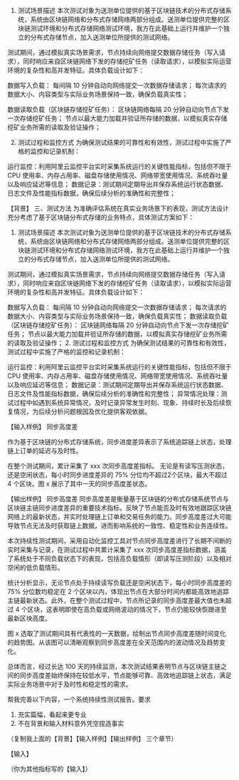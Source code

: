 1. 测试场景描述
本次测试对象为送测单位提供的基于区块链技术的分布式存储系统，系统由区块链网络和分布式存储网络两部分组成。送测单位提供完整的区块链测试环境和分布式存储网络测试环境，我方在此基础上运行并维护一个独立的分布式存储节点，加入送测单位所提供的测试网络。

测试期间，通过模拟真实场景需求，节点持续向网络提交数据存储任务（写入请求），同时响应来自区块链网络下发的存储挖矿任务（读取请求），以模拟实际运营环境的复杂性和高并发特征。具体负载设计如下：

数据写入负载：
每间隔 10 分钟自动向网络提交一次数据存储请求；
每次请求的数据大小、内容类型与实际业务场景保持一致，确保负载真实性；

数据读取负载（区块链存储挖矿任务）：
区块链网络每隔 20 分钟自动向节点下发一次存储挖矿任务；
节点以最大能力加载并验证所存储的数据，以模拟真实存储挖矿业务所需的读取及验证操作；

2. 测试过程和监控方式
为确保测试结果的可靠性和有效性，测试过程中实施了严格的监控和记录机制：

运行监控：利用阿里云监控平台实时采集系统运行的关键性能指标，包括但不限于 CPU 使用率、内存占用率、磁盘存储使用情况、网络带宽使用情况、系统吞吐量以及响应延迟等信息；
数据记录：测试期间定期导出并保存系统运行状态数据、日志文件及性能指标数据，确保后续分析的准确性和完整性；





【背景】
三、测试方法
为准确评估系统在真实业务场景下的表现，测试方法设计充分考虑了基于区块链分布式存储的业务特点，具体测试方案如下：

1. 测试场景描述
本次测试对象为送测单位提供的基于区块链技术的分布式存储系统，系统由区块链网络和分布式存储网络两部分组成。送测单位提供完整的区块链测试环境和分布式存储网络测试环境，我方在此基础上运行并维护一个独立的分布式存储节点，加入送测单位所提供的测试网络。

测试期间，通过模拟真实场景需求，节点持续向网络提交数据存储任务（写入请求），同时响应来自区块链网络下发的存储挖矿任务（读取请求），以模拟实际运营环境的复杂性和高并发特征。具体负载设计如下：

数据写入负载：
每间隔 10 分钟自动向网络提交一次数据存储请求；
每次请求的数据大小、内容类型与实际业务场景保持一致，确保负载真实性；
数据读取负载（区块链存储挖矿任务）：
区块链网络每隔 20 分钟自动向节点下发一次存储挖矿任务；
节点以最大能力加载并验证所存储的数据，以模拟真实存储挖矿业务所需的读取及验证操作；
2. 测试过程和监控方式
为确保测试结果的可靠性和有效性，测试过程中实施了严格的监控和记录机制：

运行监控：利用阿里云监控平台实时采集系统运行的关键性能指标，包括但不限于 CPU 使用率、内存占用率、磁盘存储使用情况、网络带宽使用情况、系统吞吐量以及响应延迟等信息；
数据记录：测试期间定期导出并保存系统运行状态数据、日志文件及性能指标数据，确保后续分析的准确性和完整性；
异常情况处理：测试过程中如遇到系统异常情况，及时记录异常发生时刻、现象、持续时长及后续恢复情况，为后续分析问题根因及优化提供客观依据。

【输入样例】
同步高度差

作为基于区块链的分布式存储系统，同步进度差异表示了系统追踪链上状态，处理链上订单的延迟与及时性。

在整个测试期间，累计采集了 xxx 次同步高度差指标。 无论是有读写压测状态，还是空闲状态，每小时同步进度差异的 75% 分位均不超过2个区块，最大不超过 4 个区块。图 x 展示了其中一天的同步高度差状态。

【输出样例】
同步高度差
同步高度差是衡量基于区块链的分布式存储系统节点与区块链主链同步进度差异的重要技术指标。反映了节点能否及时有效地跟踪区块链网络上的最新状态，并实时处理链上订单和交易任务的能力。同步高度差过大可能导致节点无法及时获取链上数据，进而影响系统的一致性、稳定性和业务连续性。

本次持续性测试期间，采用自动化监控工具对节点同步高度差进行了长期不间断的实时采集与记录，在测试过程中共累计采集了 xxx 次同步高度差指标数据，涵盖了系统处于不同负载状态下的表现，包括高负载情形（即读写压测阶段）以及相对空闲的低负载情形。

统计分析显示，无论节点处于持续读写负载还是空闲状态下，每小时同步高度差的 75% 分位数均稳定在 2 个区块以内，体现出节点在大部分时间内都能高效地追踪主链最新状态。此外，在整个测试过程中，节点所记录的同步高度差最大值也未超过 4 个区块，这表明即使在高负载或网络波动的情况下，节点仍能较快恢跟进至最新区块高度。

图 x 选取了测试期间具有代表性的一天数据，绘制出节点同步高度差随时间变化的趋势图。从该图可以清晰观察到同步高度差在全天范围内的波动情况及趋势变化。

总体而言，经过长达 100 天的持续监测，本次测试结果表明节点与区块链主链之间的同步高度差始终保持在较低水平，节点能够可靠、高效地追踪链上状态，满足实际业务场景中对于及时性和稳定性的需求。


帮我完善以下内容，一个系统持续性测试报告。要求

1. 充实篇幅，看起来更专业
2. 不在背景和输入材料意外凭空捏造事实

（复制我上面的【背景】【输入样例】【输出样例】 三个章节）

【输入】

（你为其他指标写的【输入】）